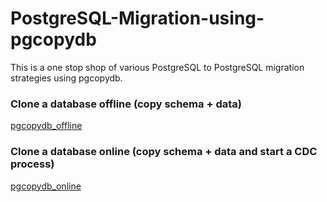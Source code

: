 # PostgreSQL-Migration-using-pgcopydb
This is a one stop shop of various PostgreSQL to PostgreSQL migration strategies using pgcopydb.

### Clone a database offline (copy schema + data)
[pgcopydb_offline](https://github.com/berenguel/PostgreSQL-Migration-using-pgcopydb/blob/main/pgcopydb_offline.md)

### Clone a database online (copy schema + data and start a CDC process)
[pgcopydb_online](https://github.com/berenguel/PostgreSQL-Migration-using-pgcopydb/blob/main/pgcopydb_online.md)
